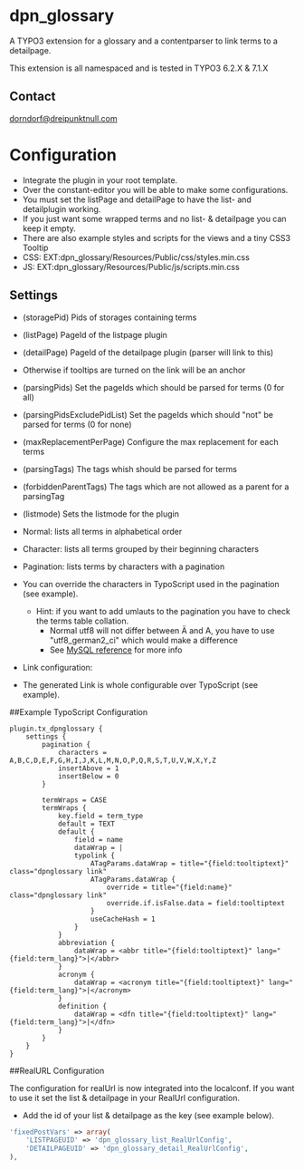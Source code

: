 # dpn_glossary

A TYPO3 extension for a glossary and a contentparser to link terms to a detailpage.

This extension is all namespaced and is tested in TYPO3 6.2.X & 7.1.X

## Contact
<dorndorf@dreipunktnull.com>

# Configuration

- Integrate the plugin in your root template.
- Over the constant-editor you will be able to make some configurations.
- You must set the listPage and detailPage to have the list- and detailplugin working.
 - If you just want some wrapped terms and no list- & detailpage you can keep it empty.
- There are also example styles and scripts for the views and a tiny CSS3 Tooltip
 - CSS: EXT:dpn_glossary/Resources/Public/css/styles.min.css
 - JS:  EXT:dpn_glossary/Resources/Public/js/scripts.min.css

## Settings

- (storagePid) Pids of storages containing terms
- (listPage) PageId of the listpage plugin
- (detailPage) PageId of the detailpage plugin (parser will link to this)
 - Otherwise if tooltips are turned on the link will be an anchor
- (parsingPids) Set the pageIds which should be parsed for terms (0 for all)
- (parsingPidsExcludePidList) Set the pageIds which should "not" be parsed for terms (0 for none)
- (maxReplacementPerPage) Configure the max replacement for each terms
- (parsingTags) The tags whish should be parsed for terms
- (forbiddenParentTags) The tags which are not allowed as a parent for a parsingTag
- (listmode) Sets the listmode for the plugin
 - Normal: lists all terms in alphabetical order
 - Character: lists all terms grouped by their beginning characters
 - Pagination: lists terms by characters with a pagination
  - You can override the characters in TypoScript used in the pagination (see example).
    - Hint: if you want to add umlauts to the pagination you have to check the terms table collation.
      - Normal utf8 will not differ between Ä and A, you have to use "utf8_german2_ci" which would make a difference
      - See [MySQL reference](http://dev.mysql.com/doc/refman/5.7/en/charset-collation-effect.html) for more info

- Link configuration:
 - The generated Link is whole configurable over TypoScript (see example).

##Example TypoScript Configuration
```TypoScript
plugin.tx_dpnglossary {
    settings {
		pagination {
			characters = A,B,C,D,E,F,G,H,I,J,K,L,M,N,O,P,Q,R,S,T,U,V,W,X,Y,Z
			insertAbove = 1
			insertBelow = 0
		}

		termWraps = CASE
		termWraps {
			key.field = term_type
			default = TEXT
			default {
				field = name
				dataWrap = |
				typolink {
					ATagParams.dataWrap = title="{field:tooltiptext}" class="dpnglossary link"
					ATagParams.dataWrap {
						override = title="{field:name}" class="dpnglossary link"
						override.if.isFalse.data = field:tooltiptext
					}
					useCacheHash = 1
				}
			}
			abbreviation {
				dataWrap = <abbr title="{field:tooltiptext}" lang="{field:term_lang}">|</abbr>
			}
			acronym {
				dataWrap = <acronym title="{field:tooltiptext}" lang="{field:term_lang}">|</acronym>
			}
			definition {
				dataWrap = <dfn title="{field:tooltiptext}" lang="{field:term_lang}">|</dfn>
			}
		}
	}
}
```

##RealURL Configuration

The configuration for realUrl is now integrated into the localconf.
If you want to use it set the list & detailpage in your RealUrl configuration.
- Add the id of your list & detailpage as the key (see example below).
```PHP
'fixedPostVars' => array(
	'LISTPAGEUID' => 'dpn_glossary_list_RealUrlConfig',
	'DETAILPAGEUID' => 'dpn_glossary_detail_RealUrlConfig',
),
```
